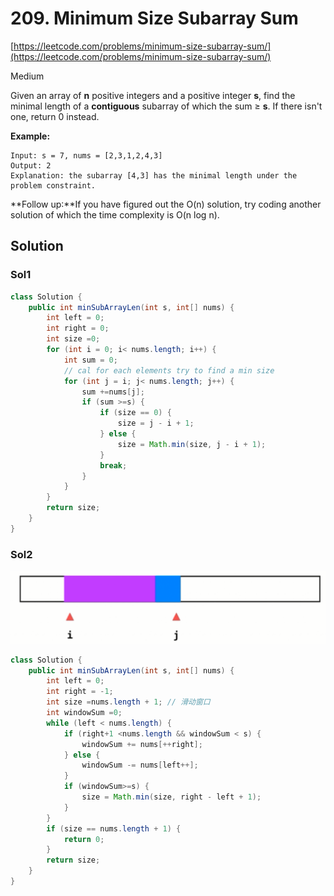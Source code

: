 # 209. Minimum Size Subarray Sum

[https://leetcode.com/problems/minimum-size-subarray-sum/](https://leetcode.com/problems/minimum-size-subarray-sum/)

Medium

Given an array of **n** positive integers and a positive integer **s**, find the minimal length of a **contiguous** subarray of which the sum ≥ **s**. If there isn't one, return 0 instead.

**Example:** 

```text
Input: s = 7, nums = [2,3,1,2,4,3]
Output: 2
Explanation: the subarray [4,3] has the minimal length under the problem constraint.
```

**Follow up:**If you have figured out the O\(n\) solution, try coding another solution of which the time complexity is O\(n log n\). 

## Solution

### Sol1

```java
class Solution {
    public int minSubArrayLen(int s, int[] nums) {
        int left = 0;
        int right = 0;
        int size =0;
        for (int i = 0; i< nums.length; i++) {
            int sum = 0;
            // cal for each elements try to find a min size
            for (int j = i; j< nums.length; j++) {
                sum +=nums[j];
                if (sum >=s) {
                    if (size == 0) {
                        size = j - i + 1;
                    } else {
                        size = Math.min(size, j - i + 1);
                    }
                    break;
                }
            }
        }
        return size;
    }
}
```

### Sol2

![](../.gitbook/assets/image%20%2854%29.png)

```java
class Solution {
    public int minSubArrayLen(int s, int[] nums) {
        int left = 0;
        int right = -1; 
        int size =nums.length + 1; // 滑动窗口
        int windowSum =0;
        while (left < nums.length) {
            if (right+1 <nums.length && windowSum < s) {
                windowSum += nums[++right];
            } else {
                windowSum -= nums[left++];
            }
            if (windowSum>=s) {
                size = Math.min(size, right - left + 1);
            }
        }
        if (size == nums.length + 1) {
            return 0;
        }
        return size;
    }
}
```

